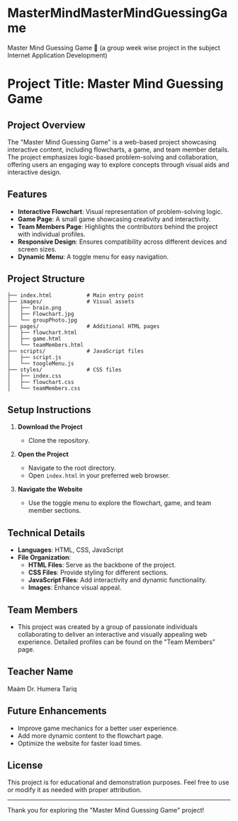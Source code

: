 # MasterMindMasterMindGuessingGame
Master Mind Guessing Game 🎯 (a group week wise project in the subject Internet Application Development)

# Project Title: Master Mind Guessing Game

## Project Overview
The "Master Mind Guessing Game" is a web-based project showcasing interactive content, including flowcharts, a game, and team member details. The project emphasizes logic-based problem-solving and collaboration, offering users an engaging way to explore concepts through visual aids and interactive design.

## Features
- **Interactive Flowchart**: Visual representation of problem-solving logic.
- **Game Page**: A small game showcasing creativity and interactivity.
- **Team Members Page**: Highlights the contributors behind the project with individual profiles.
- **Responsive Design**: Ensures compatibility across different devices and screen sizes.
- **Dynamic Menu**: A toggle menu for easy navigation.

## Project Structure
```
├── index.html           # Main entry point
├── images/              # Visual assets
│   ├── brain.png
│   ├── Flowchart.jpg
│   └── groupPhoto.jpg
├── pages/               # Additional HTML pages
│   ├── flowchart.html
│   ├── game.html
│   └── teamMembers.html
├── scripts/             # JavaScript files
│   ├── script.js
│   └── toogleMenu.js
├── styles/              # CSS files
│   ├── index.css
│   ├── flowchart.css
│   └── teamMembers.css
```

## Setup Instructions

1. **Download the Project**
   - Clone the repository.

3. **Open the Project**
   - Navigate to the root directory.
   - Open `index.html` in your preferred web browser.

4. **Navigate the Website**
   - Use the toggle menu to explore the flowchart, game, and team member sections.

## Technical Details
- **Languages**: HTML, CSS, JavaScript
- **File Organization**:
  - **HTML Files**: Serve as the backbone of the project.
  - **CSS Files**: Provide styling for different sections.
  - **JavaScript Files**: Add interactivity and dynamic functionality.
  - **Images**: Enhance visual appeal.

## Team Members
- This project was created by a group of passionate individuals collaborating to deliver an interactive and visually appealing web experience. Detailed profiles can be found on the "Team Members" page.

## Teacher Name
Maám Dr. Humera Tariq 

## Future Enhancements
- Improve game mechanics for a better user experience.
- Add more dynamic content to the flowchart page.
- Optimize the website for faster load times.

## License
This project is for educational and demonstration purposes. Feel free to use or modify it as needed with proper attribution.

---

Thank you for exploring the "Master Mind Guessing Game" project!
